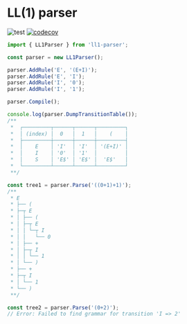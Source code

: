 # LL(1) parser

![test](https://github.com/Imperger/ll1-parser/actions/workflows/cicd.yml/badge.svg)
[![codecov](https://codecov.io/gh/Imperger/ll1-parser/branch/main/graph/badge.svg?token=7RZYOF5A7E)](https://codecov.io/gh/Imperger/ll1-parser)

```ts
import { LL1Parser } from 'll1-parser';

const parser = new LL1Parser();

parser.AddRule('E', '(E+I)');
parser.AddRule('E', 'I');
parser.AddRule('I', '0');
parser.AddRule('I', '1');

parser.Compile();

console.log(parser.DumpTransitionTable());
/**
 *  ┌─────────┬──────┬──────┬─────────┐
 *  │ (index) │  0   │  1   │    (    │
 *  ├─────────┼──────┼──────┼─────────┤
 *  │    E    │ 'I'  │ 'I'  │ '(E+I)' │
 *  │    I    │ '0'  │ '1'  │         │
 *  │    S    │ 'E$' │ 'E$' │  'E$'   │
 *  └─────────┴──────┴──────┴─────────┘
 **/ 

const tree1 = parser.Parse('((0+1)+1)');
/**
 * E
 * ├── (
 * ├─┬ E
 * │ ├── (
 * │ ├─┬ E
 * │ │ └─┬ I
 * │ │   └── 0
 * │ ├── +
 * │ ├─┬ I
 * │ │ └── 1
 * │ └── )
 * ├── +
 * ├─┬ I
 * │ └── 1
 * └── )
 **/

const tree2 = parser.Parse('(0+2)');
// Error: Failed to find grammar for transition 'I => 2'
```
